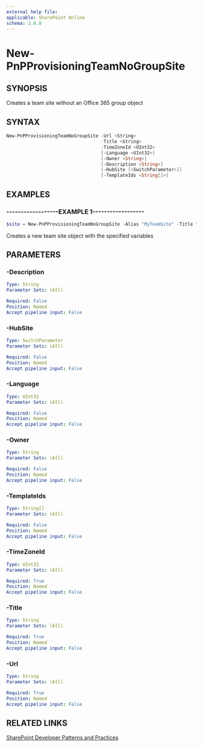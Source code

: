 ```yaml
---
external help file:
applicable: SharePoint Online
schema: 2.0.0
---
```

# New-PnPProvisioningTeamNoGroupSite

## SYNOPSIS
Creates a team site without an Office 365 group object

## SYNTAX 

```powershell
New-PnPProvisioningTeamNoGroupSite -Url <String>
                                   -Title <String>
                                   -TimeZoneId <UInt32>
                                   [-Language <UInt32>]
                                   [-Owner <String>]
                                   [-Description <String>]
                                   [-HubSite [<SwitchParameter>]]
                                   [-TemplateIds <String[]>]
```

## EXAMPLES

### ------------------EXAMPLE 1------------------
```powershell
$site = New-PnPProvisioningTeamNoGroupSite -Alias "MyTeamSite" -Title "My Team Site"
```

Creates a new team site object with the specified variables

## PARAMETERS

### -Description


```yaml
Type: String
Parameter Sets: (All)

Required: False
Position: Named
Accept pipeline input: False
```

### -HubSite


```yaml
Type: SwitchParameter
Parameter Sets: (All)

Required: False
Position: Named
Accept pipeline input: False
```

### -Language


```yaml
Type: UInt32
Parameter Sets: (All)

Required: False
Position: Named
Accept pipeline input: False
```

### -Owner


```yaml
Type: String
Parameter Sets: (All)

Required: False
Position: Named
Accept pipeline input: False
```

### -TemplateIds


```yaml
Type: String[]
Parameter Sets: (All)

Required: False
Position: Named
Accept pipeline input: False
```

### -TimeZoneId


```yaml
Type: UInt32
Parameter Sets: (All)

Required: True
Position: Named
Accept pipeline input: False
```

### -Title


```yaml
Type: String
Parameter Sets: (All)

Required: True
Position: Named
Accept pipeline input: False
```

### -Url


```yaml
Type: String
Parameter Sets: (All)

Required: True
Position: Named
Accept pipeline input: False
```

## RELATED LINKS

[SharePoint Developer Patterns and Practices](http://aka.ms/sppnp)